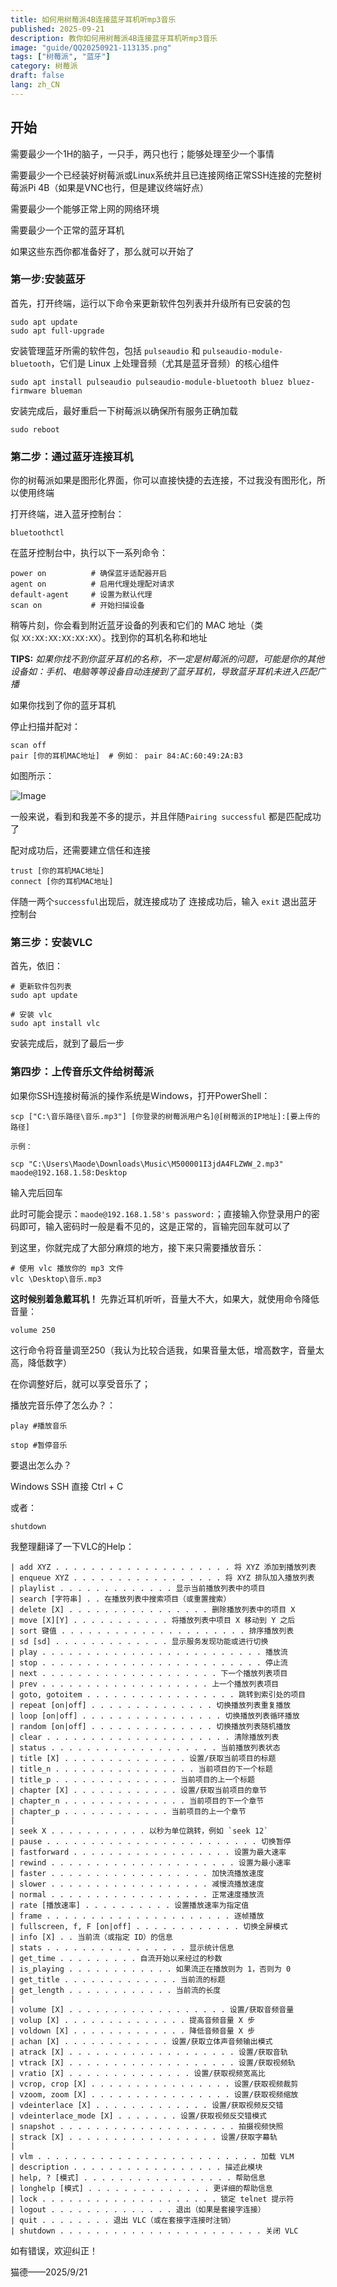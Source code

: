 ```yaml
---
title: 如何用树莓派4B连接蓝牙耳机听mp3音乐
published: 2025-09-21
description: 教你如何用树莓派4B连接蓝牙耳机听mp3音乐
image: "guide/QQ20250921-113135.png"
tags: ["树莓派", "蓝牙"]
category: 树莓派
draft: false
lang: zh_CN
---
```


## 开始

需要最少一个1H的脑子，一只手，两只也行；能够处理至少一个事情

需要最少一个已经装好树莓派或Linux系统并且已连接网络正常SSH连接的完整树莓派Pi 4B（如果是VNC也行，但是建议终端好点）

需要最少一个能够正常上网的网络环境

需要最少一个正常的蓝牙耳机

如果这些东西你都准备好了，那么就可以开始了

### 第一步:安装蓝牙

首先，打开终端，运行以下命令来更新软件包列表并升级所有已安装的包

```
sudo apt update
sudo apt full-upgrade
```

安装管理蓝牙所需的软件包，包括 `pulseaudio` 和 `pulseaudio-module-bluetooth`，它们是 Linux 上处理音频（尤其是蓝牙音频）的核心组件

```
sudo apt install pulseaudio pulseaudio-module-bluetooth bluez bluez-firmware blueman
```

安装完成后，最好重启一下树莓派以确保所有服务正确加载

```
sudo reboot
```

### 第二步：通过蓝牙连接耳机

你的树莓派如果是图形化界面，你可以直接快捷的去连接，不过我没有图形化，所以使用终端

打开终端，进入蓝牙控制台：

```
bluetoothctl
```

在蓝牙控制台中，执行以下一系列命令：

```
power on          # 确保蓝牙适配器开启
agent on          # 启用代理处理配对请求
default-agent     # 设置为默认代理
scan on           # 开始扫描设备
```

稍等片刻，你会看到附近蓝牙设备的列表和它们的 MAC 地址（类似 `XX:XX:XX:XX:XX:XX`）。找到你的耳机名称和地址

**TIPS:** *如果你找不到你蓝牙耳机的名称，不一定是树莓派的问题，可能是你的其他设备如：手机、电脑等等设备自动连接到了蓝牙耳机，导致蓝牙耳机未进入匹配广播*

如果你找到了你的蓝牙耳机

停止扫描并配对：

```
scan off
pair [你的耳机MAC地址]  # 例如： pair 84:AC:60:49:2A:B3
```

如图所示：

![Image](guide/QQ20250921-110645.png)

一般来说，看到和我差不多的提示，并且伴随`Pairing successful` 都是匹配成功了

配对成功后，还需要建立信任和连接

```
trust [你的耳机MAC地址]
connect [你的耳机MAC地址]
```

伴随一两个`successful`出现后，就连接成功了
连接成功后，输入 `exit` 退出蓝牙控制台

### 第三步：安装VLC

首先，依旧：

```
# 更新软件包列表
sudo apt update

# 安装 vlc
sudo apt install vlc
```

安装完成后，就到了最后一步
### 第四步：上传音乐文件给树莓派

如果你SSH连接树莓派的操作系统是Windows，打开PowerShell：

```
scp ["C:\音乐路径\音乐.mp3"] [你登录的树莓派用户名]@[树莓派的IP地址]:[要上传的路径]

示例：

scp "C:\Users\Maode\Downloads\Music\M500001I3jdA4FLZWW_2.mp3" maode@192.168.1.58:Desktop
```

输入完后回车

此时可能会提示：`maode@192.168.1.58's password:`；直接输入你登录用户的密码即可，输入密码时一般是看不见的，这是正常的，盲输完回车就可以了

到这里，你就完成了大部分麻烦的地方，接下来只需要播放音乐：

```
# 使用 vlc 播放你的 mp3 文件
vlc \Desktop\音乐.mp3
```

**这时候别着急戴耳机！** 先靠近耳机听听，音量大不大，如果大，就使用命令降低音量：

```
volume 250
```

这行命令将音量调至250（我认为比较合适我，如果音量太低，增高数字，音量太高，降低数字）

在你调整好后，就可以享受音乐了；

播放完音乐停了怎么办？：

```
play #播放音乐

stop #暂停音乐
```

要退出怎么办？

Windows SSH 直接 Ctrl + C

或者：

```
shutdown
```

我整理翻译了一下VLC的Help：

```
| add XYZ . . . . . . . . . . . . . . . . . . . . 将 XYZ 添加到播放列表  
| enqueue XYZ . . . . . . . . . . . . . . . . . 将 XYZ 排队加入播放列表  
| playlist . . . . . . . . . . . . . 显示当前播放列表中的项目  
| search [字符串] . . 在播放列表中搜索项目（或重置搜索）  
| delete [X] . . . . . . . . . . . . . . . . 删除播放列表中的项目 X  
| move [X][Y] . . . . . . . . . . . 将播放列表中项目 X 移动到 Y 之后  
| sort 键值 . . . . . . . . . . . . . . . . . . . . . 排序播放列表  
| sd [sd] . . . . . . . . . . . . . 显示服务发现功能或进行切换  
| play . . . . . . . . . . . . . . . . . . . . . . . . . 播放流  
| stop . . . . . . . . . . . . . . . . . . . . . . . . . 停止流  
| next . . . . . . . . . . . . . . . . . . . . 下一个播放列表项目  
| prev . . . . . . . . . . . . . . . . . . . 上一个播放列表项目  
| goto, gotoitem . . . . . . . . . . . . . . . . . 跳转到索引处的项目  
| repeat [on|off] . . . . . . . . . . . . . . 切换播放列表重复播放  
| loop [on|off] . . . . . . . . . . . . . . . . 切换播放列表循环播放  
| random [on|off] . . . . . . . . . . . . . . 切换播放列表随机播放  
| clear . . . . . . . . . . . . . . . . . . . . . 清除播放列表  
| status . . . . . . . . . . . . . . . . . . . 当前播放列表状态  
| title [X] . . . . . . . . . . . . . . 设置/获取当前项目的标题  
| title_n . . . . . . . . . . . . . . . . 当前项目的下一个标题  
| title_p . . . . . . . . . . . . . . 当前项目的上一个标题  
| chapter [X] . . . . . . . . . . . . 设置/获取当前项目的章节  
| chapter_n . . . . . . . . . . . . . . 当前项目的下一个章节  
| chapter_p . . . . . . . . . . . . 当前项目的上一个章节  
|  
| seek X . . . . . . . . . . . 以秒为单位跳转，例如 `seek 12`  
| pause . . . . . . . . . . . . . . . . . . . . . . . . 切换暂停  
| fastforward . . . . . . . . . . . . . . . . . . 设置为最大速率  
| rewind . . . . . . . . . . . . . . . . . . . . . 设置为最小速率  
| faster . . . . . . . . . . . . . . . . . . 加快流播放速度  
| slower . . . . . . . . . . . . . . . . . . 减慢流播放速度  
| normal . . . . . . . . . . . . . . . . . . 正常速度播放流  
| rate [播放速率] . . . . . . . . . . 设置播放速率为指定值  
| frame . . . . . . . . . . . . . . . . . . . . . 逐帧播放  
| fullscreen, f, F [on|off] . . . . . . . . . . . . 切换全屏模式  
| info [X] . . 当前流（或指定 ID）的信息  
| stats . . . . . . . . . . . . . . . . 显示统计信息  
| get_time . . . . . . . . . 自流开始以来经过的秒数  
| is_playing . . . . . . . . . . . . 如果流正在播放则为 1，否则为 0  
| get_title . . . . . . . . . . . . . 当前流的标题  
| get_length . . . . . . . . . . . . 当前流的长度  
|  
| volume [X] . . . . . . . . . . . . . . . . . . 设置/获取音频音量  
| volup [X] . . . . . . . . . . . . . . 提高音频音量 X 步  
| voldown [X] . . . . . . . . . . . . . 降低音频音量 X 步  
| achan [X] . . . . . . . . . . . . 设置/获取立体声音频输出模式  
| atrack [X] . . . . . . . . . . . . . . . . . . . 设置/获取音轨  
| vtrack [X] . . . . . . . . . . . . . . . . . . . 设置/获取视频轨  
| vratio [X] . . . . . . . . . . . . . . 设置/获取视频宽高比  
| vcrop, crop [X] . . . . . . . . . . . . . . . . 设置/获取视频裁剪  
| vzoom, zoom [X] . . . . . . . . . . . . . . . . 设置/获取视频缩放  
| vdeinterlace [X] . . . . . . . . . . . . . 设置/获取视频反交错  
| vdeinterlace_mode [X] . . . . . . . 设置/获取视频反交错模式  
| snapshot . . . . . . . . . . . . . . . . . . . . 拍摄视频快照  
| strack [X] . . . . . . . . . . . . . . . . . 设置/获取字幕轨  
|  
| vlm . . . . . . . . . . . . . . . . . . . . . . . . . 加载 VLM  
| description . . . . . . . . . . . . . . . . . 描述此模块  
| help, ? [模式] . . . . . . . . . . . . . . . . . 帮助信息  
| longhelp [模式] . . . . . . . . . . . . . . 更详细的帮助信息  
| lock . . . . . . . . . . . . . . . . . . . . 锁定 telnet 提示符  
| logout . . . . . . . . . . . . . . 退出（如果是套接字连接）  
| quit . . . . . . . . 退出 VLC（或在套接字连接时注销）  
| shutdown . . . . . . . . . . . . . . . . . . . . . . . 关闭 VLC
```

如有错误，欢迎纠正！

猫德——2025/9/21
